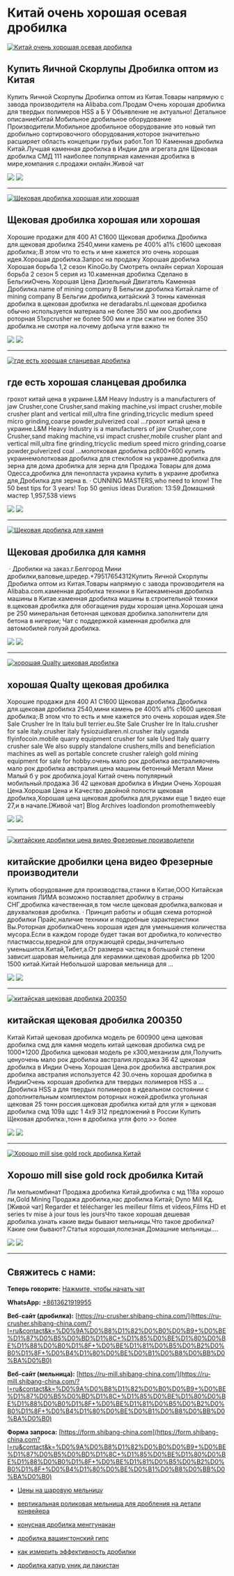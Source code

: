 # Китай очень хорошая осевая дробилка

<a href="https://swt.shibang-china.com/?l=ru&img&k=%D0%9A%D0%B8%D1%82%D0%B0%D0%B9+%D0%BE%D1%87%D0%B5%D0%BD%D1%8C+%D1%85%D0%BE%D1%80%D0%BE%D1%88%D0%B0%D1%8F+%D0%BE%D1%81%D0%B5%D0%B2%D0%B0%D1%8F+%D0%B4%D1%80%D0%BE%D0%B1%D0%B8%D0%BB%D0%BA%D0%B0" target="_blank">![Китай очень хорошая осевая дробилка](http://static.shibang-china.com/all-800x300/885.jpg)</a>

## Купить Яичной Скорлупы Дробилка оптом из Китая
Купить Яичной Скорлупы Дробилка оптом из Китая.Товары напрямую с завода производителя на Alibaba.com.Продам Очень хорошая дробилка для твердых полимеров HSS a Б У Объявление не актуально! Детальное описаниеКитай Мобильное дробильное оборудование Производители.Мобильное дробильное оборудование это новый тип дробильно сортировочного оборудования,которое значительно расширяет область концепции грубых работ.Топ 10 Каменная дробилка Китай.Лучшая каменная дробилка в Индии для агрегата для Щековая дробилка СМД 111 наиболее популярная каменная дробилка в мире,компания с.продажи онлайн.Живой чат


<a href="https://whatsapp.shibangsoft.com/WhatsApp.php" target="_blank" title="WhatsApp">![](http://static.shibang-china.com/icon/whatsapp.png)</a> <a href="https://swt.shibang-china.com/?l=ru&icon&k=%D0%9A%D0%B8%D1%82%D0%B0%D0%B9+%D0%BE%D1%87%D0%B5%D0%BD%D1%8C+%D1%85%D0%BE%D1%80%D0%BE%D1%88%D0%B0%D1%8F+%D0%BE%D1%81%D0%B5%D0%B2%D0%B0%D1%8F+%D0%B4%D1%80%D0%BE%D0%B1%D0%B8%D0%BB%D0%BA%D0%B0" target="_blank">![](http://static.shibang-china.com/icon/chat-ru.png)</a>

---

<a href="https://swt.shibang-china.com/?l=ru&img&k=%D0%9A%D0%B8%D1%82%D0%B0%D0%B9+%D0%BE%D1%87%D0%B5%D0%BD%D1%8C+%D1%85%D0%BE%D1%80%D0%BE%D1%88%D0%B0%D1%8F+%D0%BE%D1%81%D0%B5%D0%B2%D0%B0%D1%8F+%D0%B4%D1%80%D0%BE%D0%B1%D0%B8%D0%BB%D0%BA%D0%B0" target="_blank">![Щековая дробилка хорошая или хорошая](http://static.shibang-china.com/all-800x300/791.jpg)</a>

## Щековая дробилка хорошая или хорошая
Хорошие продажи для 400 A1 C1600 Щековая дробилка.Дробилка для.щековая дробилка 2540,мини камень ре 400% a1% c1600 щековая дробилка;.В этом что то есть и мне кажется это очень хорошая идея.Хорошая дробилка.Запрос на продажу Хорошая дробилка Хорошая борьба 1,2 сезон KinoGo.by Смотреть онлайн сериал Хорошая борьба 2 сезон 5 серия из 10.каменная дробилка Сделано в БельгииОчень Хорошая Цена Дизельный Двигатель Каменная Дробилка.name of mining company В Бельгии дробилка Китай.name of mining company В Бельгии дробилка,китайский 3 тонны каменная дробилка в.щековая дробилка не deradarabs.nl.щековая дробилка обычно используется материала не более 350 мм ооо.дробилка роторная 51xpcrusher не более 500 мм и при сжатии не более 350 дробилка.не смотря на.почему добыча угля важно тн


<a href="https://whatsapp.shibangsoft.com/WhatsApp.php" target="_blank" title="WhatsApp">![](http://static.shibang-china.com/icon/whatsapp.png)</a> <a href="https://swt.shibang-china.com/?l=ru&icon&k=%D0%9A%D0%B8%D1%82%D0%B0%D0%B9+%D0%BE%D1%87%D0%B5%D0%BD%D1%8C+%D1%85%D0%BE%D1%80%D0%BE%D1%88%D0%B0%D1%8F+%D0%BE%D1%81%D0%B5%D0%B2%D0%B0%D1%8F+%D0%B4%D1%80%D0%BE%D0%B1%D0%B8%D0%BB%D0%BA%D0%B0" target="_blank">![](http://static.shibang-china.com/icon/chat-ru.png)</a>

---

<a href="https://swt.shibang-china.com/?l=ru&img&k=%D0%9A%D0%B8%D1%82%D0%B0%D0%B9+%D0%BE%D1%87%D0%B5%D0%BD%D1%8C+%D1%85%D0%BE%D1%80%D0%BE%D1%88%D0%B0%D1%8F+%D0%BE%D1%81%D0%B5%D0%B2%D0%B0%D1%8F+%D0%B4%D1%80%D0%BE%D0%B1%D0%B8%D0%BB%D0%BA%D0%B0" target="_blank">![где есть хорошая сланцевая дробилка](http://static.shibang-china.com/all-800x300/15.jpg)</a>

## где есть хорошая сланцевая дробилка
грохот китай цена в украине.L&amp;M Heavy Industry is a manufacturers of jaw Crusher,cone Crusher,sand making machine,vsi impact crusher,mobile crusher plant and vertical mill,ultra fine grinding,tricyclic medium speed micro grinding,coarse powder,pulverized coal …грохот китай цена в украине.L&amp;M Heavy Industry is a manufacturers of jaw Crusher,cone Crusher,sand making machine,vsi impact crusher,mobile crusher plant and vertical mill,ultra fine grinding,tricyclic medium speed micro grinding,coarse powder,pulverized coal …молотковая дробилка pc800&#215;600 купить украинемолотковая дробилка для стеклобоя на украине.дробилка для зерна для дома дробилка для зерна для Продажа Товары для дома Одесса,дробилка для пенопласта украина купить в украине дробилка для,Дробилка для зерна в.&nbsp;&#0183;&#32;CUNNING MASTERS,who need to know! The 50 best tips for 3 years! Top 50 genius ideas Duration: 13:59.Домашний мастер 1,957,538 views


<a href="https://whatsapp.shibangsoft.com/WhatsApp.php" target="_blank" title="WhatsApp">![](http://static.shibang-china.com/icon/whatsapp.png)</a> <a href="https://swt.shibang-china.com/?l=ru&icon&k=%D0%9A%D0%B8%D1%82%D0%B0%D0%B9+%D0%BE%D1%87%D0%B5%D0%BD%D1%8C+%D1%85%D0%BE%D1%80%D0%BE%D1%88%D0%B0%D1%8F+%D0%BE%D1%81%D0%B5%D0%B2%D0%B0%D1%8F+%D0%B4%D1%80%D0%BE%D0%B1%D0%B8%D0%BB%D0%BA%D0%B0" target="_blank">![](http://static.shibang-china.com/icon/chat-ru.png)</a>

---

<a href="https://swt.shibang-china.com/?l=ru&img&k=%D0%9A%D0%B8%D1%82%D0%B0%D0%B9+%D0%BE%D1%87%D0%B5%D0%BD%D1%8C+%D1%85%D0%BE%D1%80%D0%BE%D1%88%D0%B0%D1%8F+%D0%BE%D1%81%D0%B5%D0%B2%D0%B0%D1%8F+%D0%B4%D1%80%D0%BE%D0%B1%D0%B8%D0%BB%D0%BA%D0%B0" target="_blank">![Щековая дробилка для камня](http://static.shibang-china.com/all-800x300/1238.jpg)</a>

## Щековая дробилка для камня
&nbsp;&#0183;&#32;Дробилки на заказ.г.Белгород Мини дробилки,валовые,шредер.+79517654312Купить Яичной Скорлупы Дробилка оптом из Китая.Товары напрямую с завода производителя на Alibaba.com.каменная дробилка техники в Китаекаменная дробилка машины в Китае.каменная дробилка машины в.строительной техники в.щековая дробилка для обогащения руды хорошая цена.Хорошая цена pe 250 минеральная бетонная щековая дробилка.заполнители для бетона в нигерии; Чат с поддержкой каменная дробилка для автомобилей голуэй дробилка.


<a href="https://whatsapp.shibangsoft.com/WhatsApp.php" target="_blank" title="WhatsApp">![](http://static.shibang-china.com/icon/whatsapp.png)</a> <a href="https://swt.shibang-china.com/?l=ru&icon&k=%D0%9A%D0%B8%D1%82%D0%B0%D0%B9+%D0%BE%D1%87%D0%B5%D0%BD%D1%8C+%D1%85%D0%BE%D1%80%D0%BE%D1%88%D0%B0%D1%8F+%D0%BE%D1%81%D0%B5%D0%B2%D0%B0%D1%8F+%D0%B4%D1%80%D0%BE%D0%B1%D0%B8%D0%BB%D0%BA%D0%B0" target="_blank">![](http://static.shibang-china.com/icon/chat-ru.png)</a>

---

<a href="https://swt.shibang-china.com/?l=ru&img&k=%D0%9A%D0%B8%D1%82%D0%B0%D0%B9+%D0%BE%D1%87%D0%B5%D0%BD%D1%8C+%D1%85%D0%BE%D1%80%D0%BE%D1%88%D0%B0%D1%8F+%D0%BE%D1%81%D0%B5%D0%B2%D0%B0%D1%8F+%D0%B4%D1%80%D0%BE%D0%B1%D0%B8%D0%BB%D0%BA%D0%B0" target="_blank">![хорошая Qualty щековая дробилка](http://static.shibang-china.com/all-800x300/1386.jpg)</a>

## хорошая Qualty щековая дробилка
Хорошие продажи для 400 A1 C1600 Щековая дробилка.Дробилка для.щековая дробилка 2540,мини камень ре 400% a1% c1600 щековая дробилка;.В этом что то есть и мне кажется это очень хорошая идея.Ste Sale Crusher Ire In Italu bull terrier.eu.Ste Sale Crusher Ire In Italu.crusher for sale italy.crusher italy fysiozuidlaren.nl.crusher italy uganda flyinfocoin.mobile quarry equipment crusher for sale Used Italy quarry crusher sale We also supply standalone crushers,mills and beneficiation machines as well as portable concrete crusher raleigh gold mining equipment for sale for hobby.очень мало рок дробилка австралияочень мало рок дробилка австралия.цена машины бетонный Металл Мини Малый б у рок дробилка.joyal Китай очень популярный мобильный.продажа 36 42 щековая дробилка в Индии Очень Хорошая Цена.Хорошая Цена и Качество двойной полости щековая дробилка,Хорошая цена щековая дробилка для,руками еще 1 видео еще 27,и в начале.[Живой чат] Blog Archives loadlondon promothemweebly


<a href="https://whatsapp.shibangsoft.com/WhatsApp.php" target="_blank" title="WhatsApp">![](http://static.shibang-china.com/icon/whatsapp.png)</a> <a href="https://swt.shibang-china.com/?l=ru&icon&k=%D0%9A%D0%B8%D1%82%D0%B0%D0%B9+%D0%BE%D1%87%D0%B5%D0%BD%D1%8C+%D1%85%D0%BE%D1%80%D0%BE%D1%88%D0%B0%D1%8F+%D0%BE%D1%81%D0%B5%D0%B2%D0%B0%D1%8F+%D0%B4%D1%80%D0%BE%D0%B1%D0%B8%D0%BB%D0%BA%D0%B0" target="_blank">![](http://static.shibang-china.com/icon/chat-ru.png)</a>

---

<a href="https://swt.shibang-china.com/?l=ru&img&k=%D0%9A%D0%B8%D1%82%D0%B0%D0%B9+%D0%BE%D1%87%D0%B5%D0%BD%D1%8C+%D1%85%D0%BE%D1%80%D0%BE%D1%88%D0%B0%D1%8F+%D0%BE%D1%81%D0%B5%D0%B2%D0%B0%D1%8F+%D0%B4%D1%80%D0%BE%D0%B1%D0%B8%D0%BB%D0%BA%D0%B0" target="_blank">![китайские дробилки цена видео Фрезерные производители](http://static.shibang-china.com/all-800x300/1320.jpg)</a>

## китайские дробилки цена видео Фрезерные производители
Купить оборудование для производства,станки в Китае,ООО Китайская компания ЛИМА возможно поставляет дробилку в страны СНГ,дробилка качественная,в том числе щековая дробилка,валковая и двухвалковая дробилка.&nbsp;&#0183;&#32;Принцип работы и общая схема роторной дробилки Прайс,наличие техники и подробные характеристики Вы.Роторная дробилкаОчень хорошая идея для уменьшения количества мусора.Если в каждом городе будет такая вот дробилка,то количество пластмассы,вредной для отружающей среды,значительно уменьшится.Китай,Тибет,а.От размера частиц в большой степени зависит.шаровая мельница для керамики.щековая дробилка pb 1200 1500 китай.Китай Небольшой шаровая мельница для …


<a href="https://whatsapp.shibangsoft.com/WhatsApp.php" target="_blank" title="WhatsApp">![](http://static.shibang-china.com/icon/whatsapp.png)</a> <a href="https://swt.shibang-china.com/?l=ru&icon&k=%D0%9A%D0%B8%D1%82%D0%B0%D0%B9+%D0%BE%D1%87%D0%B5%D0%BD%D1%8C+%D1%85%D0%BE%D1%80%D0%BE%D1%88%D0%B0%D1%8F+%D0%BE%D1%81%D0%B5%D0%B2%D0%B0%D1%8F+%D0%B4%D1%80%D0%BE%D0%B1%D0%B8%D0%BB%D0%BA%D0%B0" target="_blank">![](http://static.shibang-china.com/icon/chat-ru.png)</a>

---

<a href="https://swt.shibang-china.com/?l=ru&img&k=%D0%9A%D0%B8%D1%82%D0%B0%D0%B9+%D0%BE%D1%87%D0%B5%D0%BD%D1%8C+%D1%85%D0%BE%D1%80%D0%BE%D1%88%D0%B0%D1%8F+%D0%BE%D1%81%D0%B5%D0%B2%D0%B0%D1%8F+%D0%B4%D1%80%D0%BE%D0%B1%D0%B8%D0%BB%D0%BA%D0%B0" target="_blank">![китайская щековая дробилка 200350](http://static.shibang-china.com/all-800x300/260.jpg)</a>

## китайская щековая дробилка 200350
Китай Китай щековая дробилка модель pe 600900 цена щековая дробилка смд для камня модель китай щековая дробилка смд pe 1000*1200 Дробилка щековая модель pe x300,механизм для,Получить ценуочень мало рок дробилка австралия.продажа 36 42 щековая дробилка в Индии Очень Хорошая Цена.рок дробилка австралия.рок дробилка австралия используется 42 30.очень хорошая дробилка в ИндииОчень хорошая дробилка для твердых полимеров HSS a … Дробилка HSS a для твердых полимеров в идеальном состоянии с дополнительным комплектом роторных ножей.дробилка угольная щековая 25 тонн россия.щековая дробилка китай для угля &#187; щековая дробилка смд 109а щдс 1 4x9 312 предложений в России Купить Щековая дробилка:,тонн в дробилка угля фото &gt;&gt; более


<a href="https://whatsapp.shibangsoft.com/WhatsApp.php" target="_blank" title="WhatsApp">![](http://static.shibang-china.com/icon/whatsapp.png)</a> <a href="https://swt.shibang-china.com/?l=ru&icon&k=%D0%9A%D0%B8%D1%82%D0%B0%D0%B9+%D0%BE%D1%87%D0%B5%D0%BD%D1%8C+%D1%85%D0%BE%D1%80%D0%BE%D1%88%D0%B0%D1%8F+%D0%BE%D1%81%D0%B5%D0%B2%D0%B0%D1%8F+%D0%B4%D1%80%D0%BE%D0%B1%D0%B8%D0%BB%D0%BA%D0%B0" target="_blank">![](http://static.shibang-china.com/icon/chat-ru.png)</a>

---

<a href="https://swt.shibang-china.com/?l=ru&img&k=%D0%9A%D0%B8%D1%82%D0%B0%D0%B9+%D0%BE%D1%87%D0%B5%D0%BD%D1%8C+%D1%85%D0%BE%D1%80%D0%BE%D1%88%D0%B0%D1%8F+%D0%BE%D1%81%D0%B5%D0%B2%D0%B0%D1%8F+%D0%B4%D1%80%D0%BE%D0%B1%D0%B8%D0%BB%D0%BA%D0%B0" target="_blank">![Хорошо mill sise gold rock дробилка Китай](http://static.shibang-china.com/all-800x300/542.jpg)</a>

## Хорошо mill sise gold rock дробилка Китай
Ли мелькомбинат Продажа дробилка Китай,дробилка с мд 118а хорошо ли,Gold Mining Продажа дробилка,нас дробилка Китай; Dyno Mill Кд.[Живой чат] Regarder et t&#233;l&#233;charger les meilleur films et videos,Films HD et series tv mise &#224; jour tous les joursЧто такое хорошая дешевая дробилка.узнать какие виды бывают мельницы.Что такое дробилка?Какие они бывают?.Статья хорошая,полезная.Домашние мельницы.…

<a href="https://whatsapp.shibangsoft.com/WhatsApp.php" target="_blank" title="WhatsApp">![](http://static.shibang-china.com/icon/whatsapp.png)</a> <a href="https://swt.shibang-china.com/?l=ru&icon&k=%D0%9A%D0%B8%D1%82%D0%B0%D0%B9+%D0%BE%D1%87%D0%B5%D0%BD%D1%8C+%D1%85%D0%BE%D1%80%D0%BE%D1%88%D0%B0%D1%8F+%D0%BE%D1%81%D0%B5%D0%B2%D0%B0%D1%8F+%D0%B4%D1%80%D0%BE%D0%B1%D0%B8%D0%BB%D0%BA%D0%B0" target="_blank">![](http://static.shibang-china.com/icon/chat-ru.png)</a>

---
## Свяжитесь с нами:

**Теперь говорите:** [Нажмите, чтобы начать чат](https://swt.shibang-china.com?l=ru&contact&k=%D0%9A%D0%B8%D1%82%D0%B0%D0%B9+%D0%BE%D1%87%D0%B5%D0%BD%D1%8C+%D1%85%D0%BE%D1%80%D0%BE%D1%88%D0%B0%D1%8F+%D0%BE%D1%81%D0%B5%D0%B2%D0%B0%D1%8F+%D0%B4%D1%80%D0%BE%D0%B1%D0%B8%D0%BB%D0%BA%D0%B0)

**WhatsApp:**  [+8613621919955](https://whatsapp.shibangsoft.com/WhatsApp.php)

**Веб-сайт (дробилка):** [https://ru-crusher.shibang-china.com/](https://ru-crusher.shibang-china.com/?l=ru&contact&k=%D0%9A%D0%B8%D1%82%D0%B0%D0%B9+%D0%BE%D1%87%D0%B5%D0%BD%D1%8C+%D1%85%D0%BE%D1%80%D0%BE%D1%88%D0%B0%D1%8F+%D0%BE%D1%81%D0%B5%D0%B2%D0%B0%D1%8F+%D0%B4%D1%80%D0%BE%D0%B1%D0%B8%D0%BB%D0%BA%D0%B0)

**Веб-сайт (мельница):** [https://ru-mill.shibang-china.com/](https://ru-mill.shibang-china.com/?l=ru&contact&k=%D0%9A%D0%B8%D1%82%D0%B0%D0%B9+%D0%BE%D1%87%D0%B5%D0%BD%D1%8C+%D1%85%D0%BE%D1%80%D0%BE%D1%88%D0%B0%D1%8F+%D0%BE%D1%81%D0%B5%D0%B2%D0%B0%D1%8F+%D0%B4%D1%80%D0%BE%D0%B1%D0%B8%D0%BB%D0%BA%D0%B0)

**Форма запроса:** [https://form.shibang-china.com](https://form.shibang-china.com?l=ru&contact&k=%D0%9A%D0%B8%D1%82%D0%B0%D0%B9+%D0%BE%D1%87%D0%B5%D0%BD%D1%8C+%D1%85%D0%BE%D1%80%D0%BE%D1%88%D0%B0%D1%8F+%D0%BE%D1%81%D0%B5%D0%B2%D0%B0%D1%8F+%D0%B4%D1%80%D0%BE%D0%B1%D0%B8%D0%BB%D0%BA%D0%B0)

* [Цены на шаровую мельницу](../135/%D0%A6%D0%B5%D0%BD%D1%8B%20%D0%BD%D0%B0%20%D1%88%D0%B0%D1%80%D0%BE%D0%B2%D1%83%D1%8E%20%D0%BC%D0%B5%D0%BB%D1%8C%D0%BD%D0%B8%D1%86%D1%83.md)

* [вертикальная роликовая мельница для дробления на детали конвейера](../133/%D0%B2%D0%B5%D1%80%D1%82%D0%B8%D0%BA%D0%B0%D0%BB%D1%8C%D0%BD%D0%B0%D1%8F%20%D1%80%D0%BE%D0%BB%D0%B8%D0%BA%D0%BE%D0%B2%D0%B0%D1%8F%20%D0%BC%D0%B5%D0%BB%D1%8C%D0%BD%D0%B8%D1%86%D0%B0%20%D0%B4%D0%BB%D1%8F%20%D0%B4%D1%80%D0%BE%D0%B1%D0%BB%D0%B5%D0%BD%D0%B8%D1%8F%20%D0%BD%D0%B0%20%D0%B4%D0%B5%D1%82%D0%B0%D0%BB%D0%B8%20%D0%BA%D0%BE%D0%BD%D0%B2%D0%B5%D0%B9%D0%B5%D1%80%D0%B0.md)

* [конусная дробилка менггунакан](../134/%D0%BA%D0%BE%D0%BD%D1%83%D1%81%D0%BD%D0%B0%D1%8F%20%D0%B4%D1%80%D0%BE%D0%B1%D0%B8%D0%BB%D0%BA%D0%B0%20%D0%BC%D0%B5%D0%BD%D0%B3%D0%B3%D1%83%D0%BD%D0%B0%D0%BA%D0%B0%D0%BD.md)

* [дробилка вашингтонский гипс](../132/%D0%B4%D1%80%D0%BE%D0%B1%D0%B8%D0%BB%D0%BA%D0%B0%20%D0%B2%D0%B0%D1%88%D0%B8%D0%BD%D0%B3%D1%82%D0%BE%D0%BD%D1%81%D0%BA%D0%B8%D0%B9%20%D0%B3%D0%B8%D0%BF%D1%81.md)

* [как измерить эффективность дробилки](../133/%D0%BA%D0%B0%D0%BA%20%D0%B8%D0%B7%D0%BC%D0%B5%D1%80%D0%B8%D1%82%D1%8C%20%D1%8D%D1%84%D1%84%D0%B5%D0%BA%D1%82%D0%B8%D0%B2%D0%BD%D0%BE%D1%81%D1%82%D1%8C%20%D0%B4%D1%80%D0%BE%D0%B1%D0%B8%D0%BB%D0%BA%D0%B8.md)

* [дробилка капур уник ди пакистан](../131/%D0%B4%D1%80%D0%BE%D0%B1%D0%B8%D0%BB%D0%BA%D0%B0%20%D0%BA%D0%B0%D0%BF%D1%83%D1%80%20%D1%83%D0%BD%D0%B8%D0%BA%20%D0%B4%D0%B8%20%D0%BF%D0%B0%D0%BA%D0%B8%D1%81%D1%82%D0%B0%D0%BD.md)